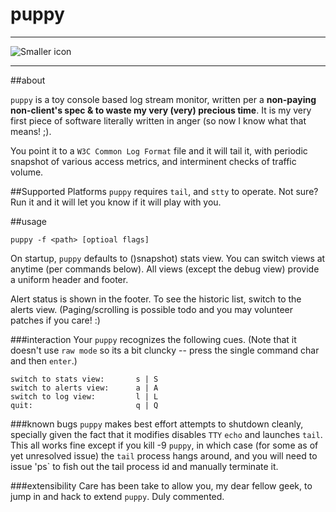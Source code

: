 # puppy

---

![Smaller icon](http://photos1.blogger.com/x/blogger/607/785/1600/106809/silvertone.jpg "bite me")

---

##about

`puppy` is a toy console based log stream monitor, written per a **non-paying non-client's spec & to waste my very (very) precious time**. It is my very first piece of software literally written in anger (so now I know what that means! ;). 

You point it to a `W3C Common Log Format` file and it will tail it, with periodic snapshot of various access metrics, and interminent checks of traffic volume. 

##Supported Platforms
`puppy` requires `tail`, and `stty` to operate. Not sure? Run it and it will let you know if it will play with you.

##usage

    puppy -f <path> [optioal flags]

On startup, `puppy` defaults to ()snapshot) stats view. You can switch views at anytime (per commands below). All views (except the debug view) provide a uniform header and footer. 

Alert status is shown in the footer. To see the historic list, switch to the alerts view. (Paging/scrolling is possible todo and you may volunteer patches if you care! :) 

###interaction
Your `puppy` recognizes the following cues. (Note that it doesn't use `raw mode` so its a bit cluncky -- press the single command char and then `enter`.)

    switch to stats view:       s | S 
    switch to alerts view:      a | A
    switch to log view:         l | L 
    quit:                       q | Q
    

###known bugs
`puppy` makes best effort attempts to shutdown cleanly, specially given the fact that it modifies disables `TTY` `echo` and launches `tail`.  This all works fine except if you kill -9 `puppy`, in which case (for some as of yet unresolved issue) the `tail` process hangs around, and you will need to issue 'ps` to fish out the tail process id and manually terminate it. 

###extensibility
Care has been take to allow you, my dear fellow geek, to jump in and hack to extend `puppy`. Duly commented.
